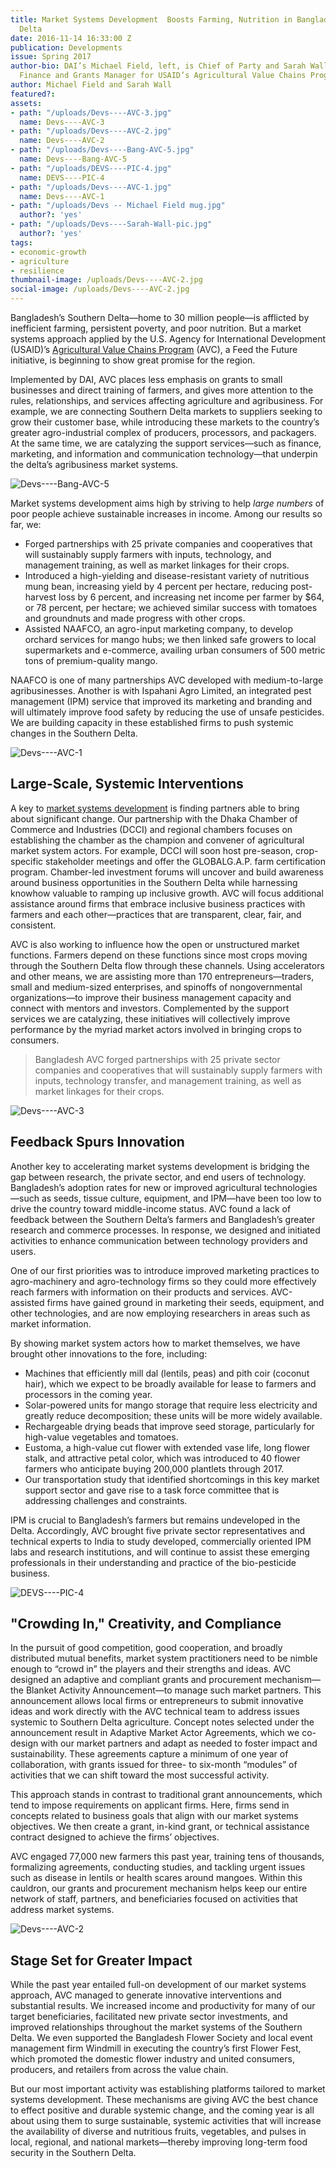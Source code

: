 ```yaml
---
title: Market Systems Development  Boosts Farming, Nutrition in Bangladesh’s Southern
  Delta
date: 2016-11-14 16:33:00 Z
publication: Developments
issue: Spring 2017
author-bio: DAI’s Michael Field, left, is Chief of Party and Sarah Wall is Acting
  Finance and Grants Manager for USAID’s Agricultural Value Chains Program in Bangladesh.
author: Michael Field and Sarah Wall
featured?: 
assets:
- path: "/uploads/Devs----AVC-3.jpg"
  name: Devs----AVC-3
- path: "/uploads/Devs----AVC-2.jpg"
  name: Devs----AVC-2
- path: "/uploads/Devs----Bang-AVC-5.jpg"
  name: Devs----Bang-AVC-5
- path: "/uploads/DEVS----PIC-4.jpg"
  name: DEVS----PIC-4
- path: "/uploads/Devs----AVC-1.jpg"
  name: Devs----AVC-1
- path: "/uploads/Devs -- Michael Field mug.jpg"
  author?: 'yes'
- path: "/uploads/Devs----Sarah-Wall-pic.jpg"
  author?: 'yes'
tags:
- economic-growth
- agriculture
- resilience
thumbnail-image: /uploads/Devs----AVC-2.jpg
social-image: /uploads/Devs----AVC-2.jpg
---
```


Bangladesh’s Southern Delta—home to 30 million people—is afflicted by inefficient farming, persistent poverty, and poor nutrition. But a market systems approach applied by the U.S. Agency for International Development (USAID)’s [Agricultural Value Chains Program](http://dai.com/our-work/projects/bangladesh%E2%80%94agricultural-value-chains-avc-program) (AVC), a Feed the Future initiative, is beginning to show great promise for the region.




Implemented by DAI, AVC places less emphasis on grants to small businesses and direct training of farmers, and gives more attention to the rules, relationships, and services affecting agriculture and agribusiness. For example, we are connecting Southern Delta markets to suppliers seeking to grow their customer base, while introducing these markets to the country’s greater agro-industrial complex of producers, processors, and packagers. At the same time, we are catalyzing the support services—such as finance, marketing, and information and communication technology—that underpin the delta’s agribusiness market systems.

![Devs----Bang-AVC-5](/uploads/Devs----Bang-AVC-5.jpg) 

Market systems development aims high by striving to help *large numbers* of poor people achieve sustainable increases in income. Among our results so far, we:

* Forged partnerships with 25 private companies and cooperatives that will sustainably supply farmers with inputs, technology, and management training, as well as market linkages for their crops.
* Introduced a high-yielding and disease-resistant variety of nutritious mung bean, increasing yield by 4 percent per hectare, reducing post-harvest loss by 6 percent, and increasing net income per farmer by $64, or 78 percent, per hectare; we achieved similar success with tomatoes and groundnuts and made progress with other crops.
* Assisted NAAFCO, an agro-input marketing company, to develop orchard services for mango hubs; we then linked safe growers to local supermarkets and e-commerce, availing urban consumers of 500 metric tons of premium-quality mango.

NAAFCO is one of many partnerships AVC developed with medium-to-large agribusinesses. Another is with Ispahani Agro Limited, an integrated pest management (IPM) service that improved its marketing and branding and will ultimately improve food safety by reducing the use of unsafe pesticides. We are building capacity in these established firms to push systemic changes in the Southern Delta.

![Devs----AVC-1](/uploads/Devs----AVC-1.jpg) 

## Large-Scale, Systemic Interventions

A key to [market systems development](http://dai.com/news-publications/news/new-primer-market-systems-development-available) is finding partners able to bring about significant change. Our partnership with the Dhaka Chamber of Commerce and Industries (DCCI) and regional chambers focuses on establishing the chamber as the champion and convener of agricultural market system actors. For example, DCCI will soon host pre-season, crop-specific stakeholder meetings and offer the GLOBALG.A.P. farm certification program. Chamber-led investment forums will uncover and build awareness around business opportunities in the Southern Delta while harnessing knowhow valuable to ramping up inclusive growth. AVC will focus additional assistance around firms that embrace inclusive business practices with farmers and each other—practices that are transparent, clear, fair, and consistent. 

AVC is also working to influence how the open or unstructured market functions. Farmers depend on these functions since most crops moving through the Southern Delta flow through these channels. Using accelerators and other means, we are assisting more than 170 entrepreneurs—traders, small and medium-sized enterprises, and spinoffs of nongovernmental organizations—to improve their business management capacity and connect with mentors and investors. Complemented by the support services we are catalyzing, these initiatives will collectively improve performance by the myriad market actors involved in bringing crops to consumers.

> Bangladesh AVC forged partnerships with 25 private sector companies and cooperatives that will sustainably supply farmers with inputs, technology transfer, and management training, as well as market linkages for their crops.

![Devs----AVC-3](/uploads/Devs----AVC-3.jpg) 

## Feedback Spurs Innovation

Another key to accelerating market systems development is bridging the gap between research, the private sector, and end users of technology. Bangladesh’s adoption rates for new or improved agricultural technologies—such as seeds, tissue culture, equipment, and IPM—have been too low to drive the country toward middle-income status. AVC found a lack of feedback between the Southern Delta’s farmers and Bangladesh’s greater research and commerce processes. In response, we designed and initiated activities to enhance communication between technology providers and users.

One of our first priorities was to introduce improved marketing practices to agro-machinery and agro-technology firms so they could more effectively reach farmers with information on their products and services. AVC-assisted firms have gained ground in marketing their seeds, equipment, and other technologies, and are now employing researchers in areas such as market information.

By showing market system actors how to market themselves, we have brought other innovations to the fore, including:

* Machines that efficiently mill dal (lentils, peas) and pith coir (coconut hair), which we expect to be broadly available for lease to farmers and processors in the coming year.
* Solar-powered units for mango storage that require less electricity and greatly reduce decomposition; these units will be more widely available.
* Rechargeable drying beads that improve seed storage, particularly for high-value vegetables and tomatoes.
* Eustoma, a high-value cut flower with extended vase life, long flower stalk, and attractive petal color, which was introduced to 40 flower farmers who anticipate buying 200,000 plantlets through 2017.
* Our transportation study that identified shortcomings in this key market support sector and gave rise to a task force committee that is addressing challenges and constraints.

IPM is crucial to Bangladesh’s farmers but remains undeveloped in the Delta. Accordingly, AVC brought five private sector representatives and technical experts to India to study developed, commercially oriented IPM labs and research institutions, and will continue to assist these emerging professionals in their understanding and practice of the bio-pesticide business.

![DEVS----PIC-4](/uploads/DEVS----PIC-4.jpg) 

## "Crowding In," Creativity, and Compliance 

In the pursuit of good competition, good cooperation, and broadly distributed mutual benefits, market system practitioners need to be nimble enough to “crowd in” the players and their strengths and ideas. AVC designed an adaptive and compliant grants and procurement mechanism—the Blanket Activity Announcement—to manage such market partners. This announcement allows local firms or entrepreneurs to submit innovative ideas and work directly with the AVC technical team to address issues systemic to Southern Delta agriculture. Concept notes selected under the announcement result in Adaptive Market Actor Agreements, which we co-design with our market partners and adapt as needed to foster impact and sustainability. These agreements capture a minimum of one year of collaboration, with grants issued for three- to six-month “modules” of activities that we can shift toward the most successful activity. 

This approach stands in contrast to traditional grant announcements, which tend to impose requirements on applicant firms. Here, firms send in concepts related to business goals that align with our market systems objectives. We then create a grant, in-kind grant, or technical assistance contract designed to achieve the firms’ objectives.

AVC engaged 77,000 new farmers this past year, training tens of thousands, formalizing agreements, conducting studies, and tackling urgent issues such as disease in lentils or health scares around mangoes. Within this cauldron, our grants and procurement mechanism helps keep our entire network of staff, partners, and beneficiaries focused on activities that address market systems.

![Devs----AVC-2](/uploads/Devs----AVC-2.jpg) 

## Stage Set for Greater Impact

While the past year entailed full-on development of our market systems approach, AVC managed to generate innovative interventions and substantial results. We increased income and productivity for many of our target beneficiaries, facilitated new private sector investments, and improved relationships throughout the market systems of the Southern Delta. We even supported the Bangladesh Flower Society and local event management firm Windmill in executing the country’s first Flower Fest, which promoted the domestic flower industry and united consumers, producers, and retailers from across the value chain.

But our most important activity was establishing platforms tailored to market systems development. These mechanisms are giving AVC the best chance to effect positive and durable systemic change, and the coming year is all about using them to surge sustainable, systemic activities that will increase the availability of diverse and nutritious fruits, vegetables, and pulses in local, regional, and national markets—thereby improving long-term food security in the Southern Delta.
